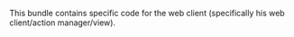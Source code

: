 This bundle contains specific code for the web client (specifically his web client/action manager/view).